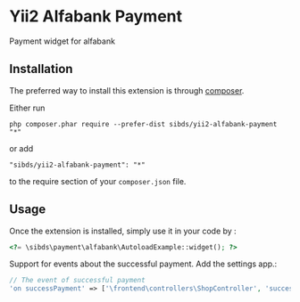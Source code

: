 Yii2 Alfabank Payment
=====================
Payment widget for alfabank 

Installation
------------

The preferred way to install this extension is through [composer](http://getcomposer.org/download/).

Either run

```
php composer.phar require --prefer-dist sibds/yii2-alfabank-payment "*"
```

or add

```
"sibds/yii2-alfabank-payment": "*"
```

to the require section of your `composer.json` file.


Usage
-----

Once the extension is installed, simply use it in your code by  :

```php
<?= \sibds\payment\alfabank\AutoloadExample::widget(); ?>
```

Support for events about the successful payment. Add the settings app.:
```php
// The event of successful payment
'on successPayment' => ['\frontend\controllers\ShopController', 'successPayment'],
```
